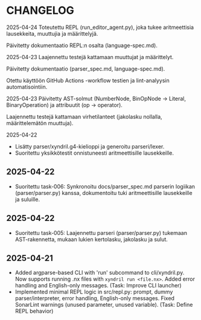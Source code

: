 # CHANGELOG

2025-04-24
 Toteutettu REPL (run_editor_agent.py), joka tukee aritmeettisia lausekkeita, muuttujia ja määrittelyjä.

 Päivitetty dokumentaatio REPL:n osalta (language-spec.md).

2025-04-23
Laajennettu testejä kattamaan muuttujat ja määrittelyt.

Päivitetty dokumentaatio (parser_spec.md, language-spec.md).

Otettu käyttöön GitHub Actions -workflow testien ja lint-analyysin automatisointiin.

2025-04-23
Päivitetty AST-solmut (NumberNode, BinOpNode → Literal, BinaryOperation) ja attribuutit (op → operator).

Laajennettu testejä kattamaan virhetilanteet (jakolasku nollalla, määrittelemätön muuttuja).


2025-04-22
- Lisätty parser/xyndril.g4-kielioppi ja generoitu parseri/lexer.
- Suoritettu yksikkötestit onnistuneesti aritmeettisille lausekkeille.


## 2025-04-22
- Suoritettu task-006: Synkronoitu docs/parser_spec.md parserin logiikan (parser/parser.py) kanssa, dokumentoitu tuki aritmeettisille lausekkeille ja suluille.

## 2025-04-22
- Suoritettu task-005: Laajennettu parseri (parser/parser.py) tukemaan AST-rakennetta, mukaan lukien kertolasku, jakolasku ja sulut.


## 2025-04-21
- Added argparse-based CLI with 'run' subcommand to cli/xyndril.py. Now supports running .nx files with `xyndril run <file.nx>`. Added error handling and English-only messages. (Task: Improve CLI launcher)
- Implemented minimal REPL logic in src/repl.py: prompt, dummy parser/interpreter, error handling, English-only messages. Fixed SonarLint warnings (unused parameter, unused variable). (Task: Define REPL behavior)
